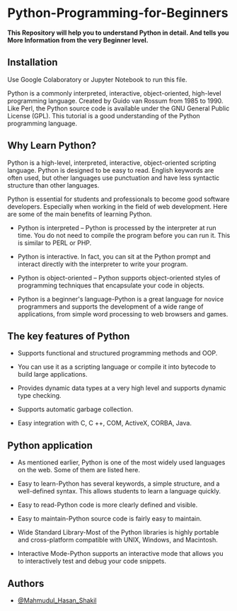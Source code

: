 # **Python-Programming-for-Beginners**
**This Repository will help you to understand Python in detail. And tells you More Information from the very Beginner level.**

## **Installation**
Use Google Colaboratory or Jupyter Notebook to run this file.

Python is a commonly interpreted, interactive, object-oriented, high-level programming language. Created by Guido van Rossum from 1985 to 1990. Like Perl, the Python source code is available under the GNU General Public License (GPL). This tutorial is a good understanding of the Python programming language.  

## **Why Learn Python?**

Python is a high-level, interpreted, interactive, object-oriented scripting language. Python is designed to be easy to read. English keywords are often used, but other languages use punctuation and have less syntactic structure than other languages. 

 Python is essential for students and professionals to become good software developers. Especially when working in the field of web development. Here are some of the main benefits of learning Python.
 
-	Python is interpreted – Python is processed by the interpreter at run time. You do not need to compile the program before you can run it. This is similar to PERL or PHP. 

-	Python is interactive. In fact, you can sit at the Python prompt and interact directly with the interpreter to write your program. 

-	Python is object-oriented – Python supports object-oriented styles of programming techniques that encapsulate your code in objects. 

-	Python is a beginner's language-Python is a great language for novice programmers and supports the development of a wide range of applications, from simple word processing to web browsers and games. 

## **The key features of Python**

-	Supports functional and structured programming methods and OOP. 

-	You can use it as a scripting language or compile it into bytecode to build large applications. 

-	Provides dynamic data types at a very high level and supports dynamic type checking. 

-	Supports automatic garbage collection. 

-	Easy integration with C, C ++, COM, ActiveX, CORBA, Java.

## **Python application**

-	As mentioned earlier, Python is one of the most widely used languages on the web. Some of them are listed here. 

-	Easy to learn-Python has several keywords, a simple structure, and a well-defined syntax. This allows students to learn a language quickly. 

-	Easy to read-Python code is more clearly defined and visible. 

-	Easy to maintain-Python source code is fairly easy to maintain. 

-	Wide Standard Library-Most of the Python libraries is highly portable and cross-platform compatible with UNIX, Windows, and Macintosh. 

-	Interactive Mode-Python supports an interactive mode that allows you to interactively test and debug your code snippets. 

## **Authors**

- [@Mahmudul_Hasan_Shakil](https://www.github.com/Mahmudul-Hasan-Shakill)
